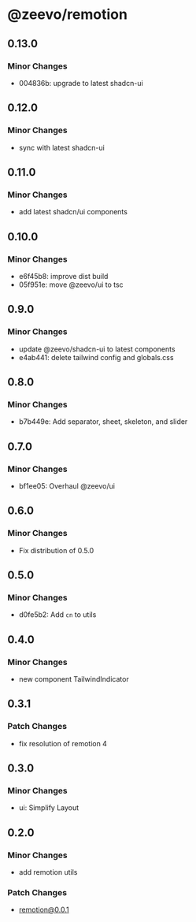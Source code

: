 # @zeevo/remotion

## 0.13.0

### Minor Changes

- 004836b: upgrade to latest shadcn-ui

## 0.12.0

### Minor Changes

- sync with latest shadcn-ui

## 0.11.0

### Minor Changes

- add latest shadcn/ui components

## 0.10.0

### Minor Changes

- e6f45b8: improve dist build
- 05f951e: move @zeevo/ui to tsc

## 0.9.0

### Minor Changes

- update @zeevo/shadcn-ui to latest components
- e4ab441: delete tailwind config and globals.css

## 0.8.0

### Minor Changes

- b7b449e: Add separator, sheet, skeleton, and slider

## 0.7.0

### Minor Changes

- bf1ee05: Overhaul @zeevo/ui

## 0.6.0

### Minor Changes

- Fix distribution of 0.5.0

## 0.5.0

### Minor Changes

- d0fe5b2: Add `cn` to utils

## 0.4.0

### Minor Changes

- new component TailwindIndicator

## 0.3.1

### Patch Changes

- fix resolution of remotion 4

## 0.3.0

### Minor Changes

- ui: Simplify Layout

## 0.2.0

### Minor Changes

- add remotion utils

### Patch Changes

- remotion@0.0.1
